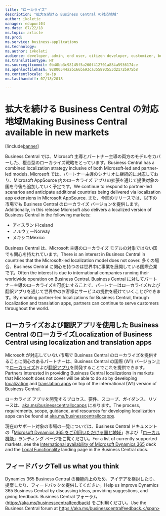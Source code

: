 ```yaml
---
title: "ローカライズ"
description: "拡大を続ける Business Central の対応地域"
author: ikoletic
manager: edupont04
ms.date: 07/22/18
ms.topic: article
ms.prod: 
ms.service: business-applications
ms.technology: 
ms.author: ivkoleti
audience: developer, admin, end user, citizen developer, customizer, business analyst, IT pro
ms.translationtype: HT
ms.sourcegitcommit: 0b40bb3c98145f5a260f412701a884a5936174ce
ms.openlocfilehash: 92800544a2b166ba93ca355893553d2172b975b8
ms.contentlocale: ja-jp
ms.lasthandoff: 07/18/2018

---
```


# <a name="making-business-central-available-in-new-markets"></a><span data-ttu-id="86e2c-103">拡大を続ける Business Central の対応地域</span><span class="sxs-lookup"><span data-stu-id="86e2c-103">Making Business Central available in new markets</span></span>

[!include[banner](../../includes/banner.md)]

<span data-ttu-id="86e2c-104">Business Central では、Microsoft 主導とパートナー主導の両方のモデルをカバーした、複合型のローカライズ戦略をとっています。</span><span class="sxs-lookup"><span data-stu-id="86e2c-104">Business Central has a combined localization strategy inclusive of both Microsoft-led and partner-led models.</span></span> <span data-ttu-id="86e2c-105">Microsoft では、パートナー主導のシナリオに継続的に対応しており、Microsoft AppSource 内のローカライズ アプリの拡張を通じて提供対象の国を今後も追加していく予定です。</span><span class="sxs-lookup"><span data-stu-id="86e2c-105">We continue to respond to partner-led scenarios and anticipate additional countries being delivered via localization app extensions in Microsoft AppSource.</span></span> <span data-ttu-id="86e2c-106">また、今回のリリースでは、以下の市場でも Business Central のローカライズ バージョンを提供します。</span><span class="sxs-lookup"><span data-stu-id="86e2c-106">Additionally, in this release Microsoft also delivers a localized version of Business Central in the following markets:</span></span>

- <span data-ttu-id="86e2c-107">アイスランド</span><span class="sxs-lookup"><span data-stu-id="86e2c-107">Iceland</span></span>
- <span data-ttu-id="86e2c-108">ノルウェー</span><span class="sxs-lookup"><span data-stu-id="86e2c-108">Norway</span></span>
- <span data-ttu-id="86e2c-109">メキシコ</span><span class="sxs-lookup"><span data-stu-id="86e2c-109">Mexico</span></span>

<span data-ttu-id="86e2c-110">Business Central は、Microsoft 主導のローカライズ モデルの対象ではない国でも関心を持たれています。</span><span class="sxs-lookup"><span data-stu-id="86e2c-110">There is an interest in Business Central in countries that the Microsoft-led localization model does not cover.</span></span> <span data-ttu-id="86e2c-111">多くの場合、Business Central に関心を持つのは世界中に事業を展開している国際企業です。</span><span class="sxs-lookup"><span data-stu-id="86e2c-111">Often the interest is due to international companies running their worldwide operation on Business Central.</span></span> <span data-ttu-id="86e2c-112">Business Central に対してパートナー主導のローカライズを可能にすることで、パートナーはローカライズおよび翻訳アプリを通じて世界中のお客様にサービスの提供を続けていくことができます。</span><span class="sxs-lookup"><span data-stu-id="86e2c-112">By enabling partner-led localizations for Business Central, through localization and translation apps, partners can continue to serve customers throughout the world.</span></span>  

## <a name="localization-of-business-central-using-localization-and-translation-apps"></a><span data-ttu-id="86e2c-113">ローカライズおよび翻訳アプリを使用した Business Central のローカライズ</span><span class="sxs-lookup"><span data-stu-id="86e2c-113">Localization of Business Central using localization and translation apps</span></span>
<span data-ttu-id="86e2c-114">Microsoft が対応していない市場で Business Central のローカライズを提供することに関心のあるパートナーは、Business Central の国際 (W1) バージョン上で[ローカライズ](https://aka.ms/businesscentrallocapps)および[翻訳アプリ](/dynamics365/business-central/dev-itpro/developer/devenv-work-with-translation-files#translation-and-localization-apps)を開発することでこれを提供できます。</span><span class="sxs-lookup"><span data-stu-id="86e2c-114">Partners interested in providing Business Central localizations in markets that Microsoft does not cover will be able to do so by developing [localization](https://aka.ms/businesscentrallocapps) and [translation apps](/dynamics365/business-central/dev-itpro/developer/devenv-work-with-translation-files#translation-and-localization-apps) on top of the international (W1) version of Business Central.</span></span>

<span data-ttu-id="86e2c-115">ローカライズ アプリを開発するプロセス、要件、スコープ、ガイダンス、リソースは、[aka.ms/businesscentrallocapps](//aka.ms/businesscentrallocapps) にあります。</span><span class="sxs-lookup"><span data-stu-id="86e2c-115">The process, requirements, scope, guidance, and resources for developing localization apps can be found at [aka.ms/businesscentrallocapps](//aka.ms/businesscentrallocapps).</span></span>  

<span data-ttu-id="86e2c-116">現在のサポート対象の市場の一覧については、Business Central ドキュメントの「[Microsoft Dynamics 365 をご利用いただける国と地域](https://docs.microsoft.com/dynamics365/get-started/availability)」および「[ローカル機能](/dynamics365/business-central/about-localization)」ランディング ページをご覧ください。</span><span class="sxs-lookup"><span data-stu-id="86e2c-116">For a list of currently supported markets, see the [International availability of Microsoft Dynamics 365](https://docs.microsoft.com/dynamics365/get-started/availability) deck and the [Local Functionality](/dynamics365/business-central/about-localization) landing page in the Business Central docs.</span></span>

<!--
## Status
### Availability
Cloud, on-premises, hybrid
### Regional availability
No regional restrictions.
-->

## <a name="tell-us-what-you-think"></a><span data-ttu-id="86e2c-117">フィードバック</span><span class="sxs-lookup"><span data-stu-id="86e2c-117">Tell us what you think</span></span>
<span data-ttu-id="86e2c-118">Dynamics 365 Business Central の機能向上のため、アイデアを検討したり、提案したり、フィードバックを提供してください。</span><span class="sxs-lookup"><span data-stu-id="86e2c-118">Help us improve Dynamics 365 Business Central by discussing ideas, providing suggestions, and giving feedback.</span></span> <span data-ttu-id="86e2c-119">Business Central フォーラム (https://aka.ms/businesscentralfeedback) をご利用ください。</span><span class="sxs-lookup"><span data-stu-id="86e2c-119">Use the Business Central forum at https://aka.ms/businesscentralfeedback.</span></span>

